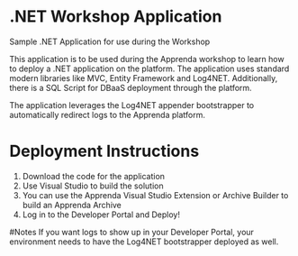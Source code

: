 # .NET Workshop Application
Sample .NET Application for use during the Workshop

This application is to be used during the Apprenda workshop to learn how to deploy a .NET application on the platform. 
The application uses standard modern libraries like MVC, Entity Framework and Log4NET. Additionally, there is a SQL Script for DBaaS deployment through the platform. 

The application leverages the Log4NET appender bootstrapper to automatically redirect logs to the Apprenda platform.

# Deployment Instructions
1. Download the code for the application
2. Use Visual Studio to build the solution
3. You can use the Apprenda Visual Studio Extension or Archive Builder to build an Apprenda Archive
4. Log in to the Developer Portal and Deploy!

#Notes
If you want logs to show up in your Developer Portal, your environment needs to have the Log4NET bootstrapper deployed as well. 
